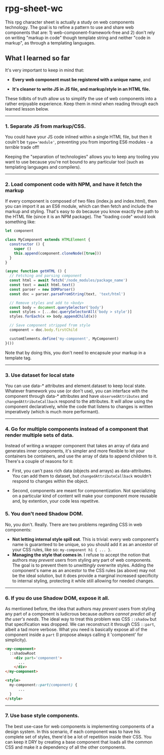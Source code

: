 # rpg-sheet-wc

This rpg character sheet is actually a study on web components technology. The goal is to refine a pattern to use and share web components that are: 1) web-component-framework-free and 2) don't rely on writing "markup in code" though template string and neither "code in markup", as through a templating languages.

## What I learned so far
It's very important to keep in mind that:

- **Every web component must be registered with a unique name**, and

- **It's cleaner to write JS in JS file, and markup/style in an HTML file.**

These tidbits of truth allow us to simplify the use of web components into a rather enjoyable experience. Keep them in mind when reading through each learned lesson below.

---

### 1. Separate JS from markup/CSS.
You could have your JS code inlined within a single HTML file, but then it couln't be `type='module'`, preventing you from importing ES6 modules - a _terrible_ trade off!

Keeping the "separation of technologies" allows you to keep any tooling you want to use because you're not bound to any particular tool (such as templating languages and compilers).

---

### 2. Load component code with NPM, and have it fetch the markup
If every component is composed of two files (index.js and index.html), then you can import it as an ES6 module, which can then fetch and include the markup and styling. That's easy to do because you know exactly the path to the HTML file (since it is an NPM package). The "loading code" would look something like:
```javascript
let component

class MyComponent extends HTMLElement {
  constructor () {
    super ()
    this.append(component.cloneNode([true]))
  }
}

(async function getHTML () {
  // Fetching and parsing component
  const html = await fetch('/node_modules/package_name')
  const text = await html.text()
  const parser = new DOMParser()
  const doc = parser.parseFromString(text, 'text/html')

  // Remove styles and add to <body>
  const body = document.querySelector('body')
  const styles = [...doc.querySelectorAll('body > style')]
  styles.forEach(x => body.appendChild(x))

  // Save component stripped from style
  component = doc.body.firstChild

  customElements.define('my-component', MyComponent)
}())
```
Note that by doing this, you don't need to encapsule your markup in a template tag.

---

### 3. Use dataset for local state
You can use data-* attributes and element.dataset to keep local state. Whatever framework you use (or don't use), you can interface with the component through data-* attributes and have `observedAttributes` and `changedAttributeCallback` respond to the attributes. It will allow using the component declaratively, while the code that listens to changes is written imperatively (which is much more performant).

---

### 4. Go for multiple components instead of a component that render multiple sets of data.
Instead of writing a wrapper component that takes an array of data and generates inner components, it's simpler and more flexible to let your containers be containers, and use the array of data to append children to it. There's a couple of reasons for it:

- First, you can't pass rich data (objects and arrays) as data-attributes. You can add them to dataset, but `changedAttributeCallback` wouldn't respond to changes within the object.

- Second, components are meant for componentization. Not specializing on a particular kind of content will make your component more reusable and, by extention, your code less repetitve.

### 5. You don't need Shadow DOM.
No, you don't. Really. There are two problems regarding CSS in web components:
- **Not letting internal style spill out**. This is trivial: every web component's name is guaranteed to be unique, so you should add it as an ancestor of your CSS rules, like so:  `my-component h1 { ... }`.
- **Managing the style that comes in**. I refuse to accept the notion that authors may _prevent_ users from styling any part of web components. The goal is to prevent them to _unwittingly_ overwrite styles. Adding the component's name as an ancestor to the CSS rules (as above) may not be the ideal solution, but it does provide a marginal increased specificity to internal styling, protecting it while still allowing for needed changes.
---
### 6. If you do use Shadow DOM, expose it all.
As mentioned before, the idea that authors may _prevent_ users from styling any part of a component is ludicrous because _authors cannot predict all of the user's needs_. The ideal way to treat this problem was CSS `::shadow` but that specification was dropped. We can reconstruct it through CSS `::part`, albeit a tad more verbose. What you need is basically expose all of the component inside a `part` (I propose always calling it 'component' for simplicity).
```html
<my-component>
  ::shadowRoot
    <div part='component'>
      ...
    </div>
</my-component>

<style>
  my-component::part(component) {
      ...
  }
</style>
```
---
### 7. Use base style components.
The best use-case for web components is implementing components of a design system. In this scenario, if each component was to have his complete set of styles, there'd be a lot of repetition inside their CSS. You can keep it DRY by creating a base component that loads all the common CSS and make it a dependency of all the other components.